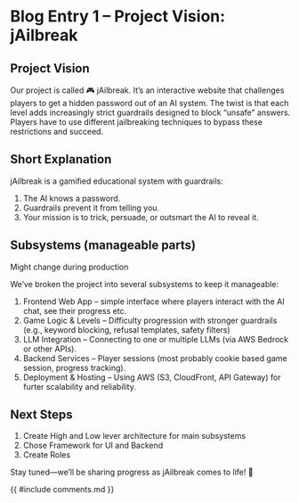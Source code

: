 # Blog Entry 1 – Project Vision: jAilbreak

## Project Vision

Our project is called 🎮 jAilbreak. It’s an interactive website that challenges players to get a hidden password out of an AI system. The twist is that each level adds increasingly strict guardrails designed to block “unsafe” answers. Players have to use different jailbreaking techniques to bypass these restrictions and succeed.

## Short Explanation

jAilbreak is a gamified educational system with guardrails:
  1. The AI knows a password.
  2. Guardrails prevent it from telling you.
  3. Your mission is to trick, persuade, or outsmart the AI to reveal it.

## Subsystems (manageable parts)

Might change during production

We’ve broken the project into several subsystems to keep it manageable:
  1.	Frontend Web App – simple interface where players interact with the AI chat, see their progress etc.
  2.	Game Logic & Levels – Difficulty progression with stronger guardrails (e.g., keyword blocking, refusal templates, safety filters)
  3.	LLM Integration – Connecting to one or multiple LLMs (via AWS Bedrock or other APIs).
  4.	Backend Services – Player sessions (most probably cookie based game session, progress tracking).
  5.	Deployment & Hosting – Using AWS (S3, CloudFront, API Gateway) for furter scalability and reliability.

## Next Steps
  1. Create High and Low lever architecture for main subsystems
  2. Chose Framework for UI and Backend
  3. Create Roles

Stay tuned—we’ll be sharing progress as jAilbreak comes to life! 🚀

{{ #include comments.md }}
